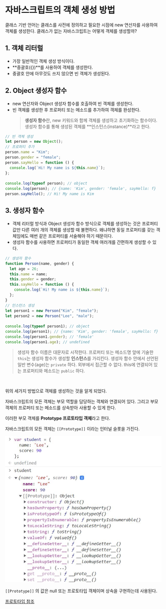# 자바스크립트의 객체 생성 방법

클래스 기반 언어는 클래스를 사전에 정의하고 필요한 시점에 new 연산자를 사용하여 객체를 생성한다.
클래스가 없는 자바스크립트는 어떻게 객체를 생성할까?

## 1. 객체 리터럴

- 가장 일반적인 객체 생성 방식이다.
- **중괄호({})**를 사용하여 객체를 생성한다.
- 중괄호 안에 아무것도 쓰지 않으면 빈 객체가 생성된다.

## 2. Object 생성자 함수

- new 연산자와 Object 생성자 함수를 호출하여 빈 객체를 생성한다.
- 빈 객체를 생성한 후 프로퍼티 또는 메소드를 추가하여 객체를 완성한다.
  > **생성자 함수**란, new 키워드와 함께 객체를 생성하고 초기화하는 함수이다. 생성자 함수를 통해 생성된 객체를 **인스턴스(instance)**라고 한다.

```js
// 빈 객체 생성
let person = new Object();
// 프로퍼티 추가
person.name = "Kim";
person.gender = "female";
person.sayHello = function () {
  console.log(`Hi! My name is ${this.name}`);
};

console.log(typeof person); // object
console.log(person); // {name: 'Kim', gender: 'female', sayHello: f}
person.sayHello(); // Hi! My name is Kim
```

## 3. 생성자 함수

- 객체 리터럴 방식과 Object 생성자 함수 방식으로 객체를 생성하는 것은 프로퍼티 값만 다른 여러 개의 객체를 생성할 때 불편하다. 왜냐하면 동일 프로퍼티를 갖는 객체임에도 매번 같은 프로퍼티를 서술해야 하기 때문이다.
- 생성자 함수를 사용하면 프로퍼티가 동일한 객체 여러개를 간편하게 생성할 수 있다.

```js
// 생성자 함수
function Person(name, gender) {
  let age = 26;
  this.name = name;
  this.gender = gender;
  this.sayHello = function () {
    console.log(`Hi! My name is ${this.name}`);
  };
}
// 인스턴스 생성
let person1 = new Person("Kim", "female");
let person2 = new Person("Lee", "male");

console.log(typeof person1); // object
console.log(person1); // {name: 'Kim', gender: 'female', sayHello: f}
console.log(person1.gender); // 'female'
console.log(person1.age); // undefined
```

> 생성자 함수 이름은 대문자로 시작한다.
> 프로퍼티 또는 메소드명 앞에 기술한 `this`는 생성자 함수가 생성할 **인스턴스**를 가리킨다.
> 생성자 함수 안에서 선언된 일반 변수(age)는 `private` 하다. 외부에서 접근할 수 없다.
> this에 연결되어 있는 프로퍼티와 메소드는 `public` 하다.

<br>

위의 세가지 방법으로 객체를 생성하는 것을 알게 되었다.

자바스크립트의 모든 객체는 부모 역할을 담당하는 객체와 연결되어 있다. 그리고 부모 객체의 프로퍼티 또는 메소드를 상속받아 사용할 수 있게 한다.

이러한 부모 객체를 **Prototype 프로토타입 객체**라고 한다.

자바스크립트의 모든 객체는 `[[Prototype]]` 이라는 인터널 슬롯을 가진다.

<img width="600" src="../Images/Prototype.JPG" alt="Prototype">

`[[Prototype]]` 의 값은 null 또는 프로토타입 객체이며 상속을 구현하는데 사용된다.


[프로토타입 참조](https://poiemaweb.com/js-prototype)